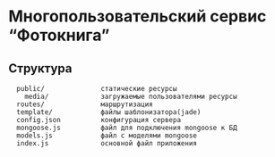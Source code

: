 Многопользовательский сервис “Фотокнига”
========================================

Структура
------------

      public/              статические ресурсы
        media/             загружаемые пользователями ресурсы
      routes/              маршрутизация
      template/            файлы шаблонизатора(jade)
      config.json          конфигурация сервера
      mongoose.js          файл для подключения mongoose к БД
      models.js            файл с моделями mongoose
      index.js             основной файл приложения